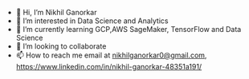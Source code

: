 - 👋 Hi, I’m Nikhil Ganorkar
- 👀 I’m interested in Data Science and Analytics 
- 🌱 I’m currently learning GCP,AWS SageMaker, TensorFlow and Data Science
- 💞️ I’m looking to collaborate 
- 📫 How to reach me email at nikhilganorkar0@gmail.com, https://www.linkedin.com/in/nikhil-ganorkar-48351a191/

<!---
niikkkhiil/niikkkhiil is a ✨ special ✨ repository because its `README.md` (this file) appears on your GitHub profile.
You can click the Preview link to take a look at your changes.
--->
